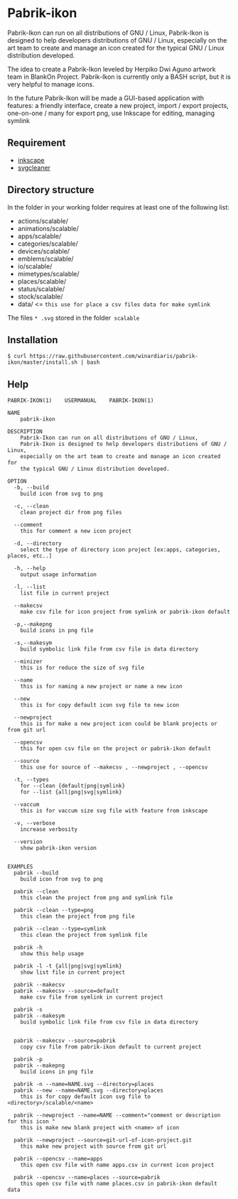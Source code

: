 # Pabrik-ikon
Pabrik-Ikon can run on all distributions of GNU / Linux, Pabrik-Ikon is designed to help developers distributions of GNU / Linux, especially on the art team to create and manage an icon created for the typical GNU / Linux distribution developed.

The idea to create a Pabrik-Ikon leveled by Herpiko Dwi Aguno artwork team in BlankOn Project. Pabrik-Ikon is currently only a BASH script, but it is very helpful to manage icons.

In the future Pabrik-Ikon will be made a GUI-based application with features: a friendly interface, create a new project, import / export projects, one-on-one / many for export png, use Inkscape for editing, managing symlink

## Requirement
- [inkscape](https://inkscape.org/en/)
- [svgcleaner](https://sourceforge.net/projects/svgcleaner/)

## Directory structure
In the folder in your working folder requires at least one of the following list:

- actions/scalable/
- animations/scalable/
- apps/scalable/
- categories/scalable/
- devices/scalable/
- emblems/scalable/
- io/scalable/
- mimetypes/scalable/
- places/scalable/
- status/scalable/
- stock/scalable/  
- data/					<= `this use for place a csv files data for make symlink`

The files `* .svg` stored in the folder` scalable`

## Installation
```
$ curl https://raw.githubusercontent.com/winardiaris/pabrik-ikon/master/install.sh | bash 
```

## Help
```
PABRIK-IKON(1)    USERMANUAL    PABRIK-IKON(1)

NAME
    pabrik-ikon 

DESCRIPTION
    Pabrik-Ikon can run on all distributions of GNU / Linux,
    Pabrik-Ikon is designed to help developers distributions of GNU / Linux,
    especially on the art team to create and manage an icon created for
    the typical GNU / Linux distribution developed.

OPTION
  -b, --build
    build icon from svg to png

  -c, --clean 
    clean project dir from png files

  --comment
    this for comment a new icon project

  -d, --directory
    select the type of directory icon project [ex:apps, categories, places, etc..]    

  -h, --help
    output usage information

  -l, --list
    list file in current project

  --makecsv
    make csv file for icon project from symlink or pabrik-ikon default

  -p,--makepng
    build icons in png file

  -s,--makesym
    build symbolic link file from csv file in data directory

  --minizer
    this is for reduce the size of svg file

  --name
    this is for naming a new project or name a new icon

  --new
    this is for copy default icon svg file to new icon

  --newproject
    this is for make a new project icon could be blank projects or from git url
  
  --opencsv
    this for open csv file on the project or pabrik-ikon default

  --source
    this use for source of --makecsv , --newproject , --opencsv

  -t, --types 
    for --clean {default|png|symlink} 
    for --list {all|png|svg|symlink}
    
  --vaccum
    this is for vaccum size svg file with feature from inkscape

  -v, --verbose
    increase verbosity

  --version
    show pabrik-ikon version


EXAMPLES
  pabrik --build
    build icon from svg to png
  
  pabrik --clean
    this clean the project from png and symlink file 

  pabrik --clean --type=png
    this clean the project from png file
  
  pabrik --clean --type=symlink
    this clean the project from symlink file

  pabrik -h
    show this help usage

  pabrik -l -t {all|png|svg|symlink}
    show list file in current project
  
  pabrik --makecsv     
  pabrik --makecsv --source=default
    make csv file from symlink in current project
  
  pabrik -s
  pabrik --makesym
    build symbolic link file from csv file in data directory
    
  
  pabrik --makecsv --source=pabrik
    copy csv file from pabrik-ikon default to current project

  pabrik -p
  pabrik --makepng
    build icons in png file
   
  pabrik -n --name=NAME.svg --directory=places
  pabrik --new --name=NAME.svg --directory=places
    this is for copy default icon svg file to <directory>/scalable/<name>

  pabrik --newproject --name=NAME --comment="comment or description for this icon "
    this is make new blank project with <name> of icon

  pabrik --newproject --source=git-url-of-icon-project.git
    this make new project with source from git url

  pabrik --opencsv --name=apps 
    this open csv file with name apps.csv in current icon project 

  pabrik --opencsv --name=places --source=pabrik
    this open csv file with name places.csv in pabrik-ikon default data


```

